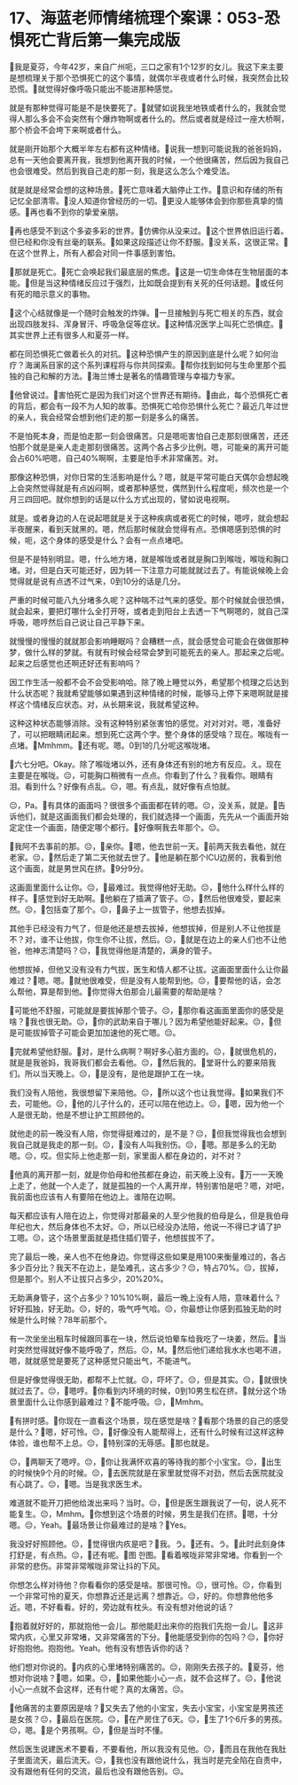 # 17、海蓝老师情绪梳理个案课：053-恐惧死亡背后第一集完成版

🎼我是夏芬，今年42岁，来自广州呃，三口之家有1个12岁的女儿。我这下来主要是想梳理关于那个恐惧死亡的这个事情，就偶尔半夜或者什么时候，我突然会比较恐慌。🎼就觉得好像呼吸只能出不能进那种感觉。

就是有那种觉得可能是不是快要死了。🎼就譬如说我坐地铁或者什么的，我就会觉得人那么多会不会突然有个爆炸物啊或者什么的。然后或者就是经过一座大桥啊，那个桥会不会垮下来啊或者什么。

就是刚开始那个大概半年左右都有这种情绪。🎼说我一想到可能说我的爸爸妈妈，总有一天他会要离开我，我想到他离开我的时候，一个他很痛苦，然后因为我自己也会很难受。然后到我自己走的那一刻，我是这么怎么个难受法。

就是就是经常会想的这种场景。🎼死亡意味着大脑停止工作。🎼意识和存储的所有记忆全部清零。🎼没人知道你曾经历的一切。🎼更没人能够体会到你那些真挚的情感。🎼再也看不到你的挚爱亲朋。

🎼再也感受不到这个多姿多彩的世界。🎼仿佛你从没来过。🎼这个世界依旧运行着。但已经和你没有丝毫的联系。🎼如果这段描述让你不舒服。🎼没关系，这很正常。🎼在这个世界上，所有人都会对同一件事感到害怕。

🎼那就是死亡。🎼死亡会唤起我们最底层的焦虑。🎼这是一切生命体在生物层面的本能。🎼但是当这种情绪反应过于强烈，比如既会提到有关死的任何话题。🎼或任何有死的暗示意义的事物。

🎼这个心结就像是一个随时会触发的炸弹。🎼一旦接触到与死亡相关的东西，就会出现四肢发抖、浑身冒汗、呼吸急促等症状。🎼这种情况医学上叫死亡恐惧症。🎼其实世界上还有很多人和夏芬一样。

都在同恐惧死亡做着长久的对抗。🎼这种恐惧产生的原因到底是什么呢？如何治疗？海澜系目家的这个系列课程将与你共同探索。🎼帮你找到如何与生命里那个孤独的自己和解的方法。🎼海兰博士是著名的情趣管理与幸福力专家。

🎼他曾说过。🎼害怕死亡是因为我们对这个世界还有期待。🎼由此，每个恐惧死亡者的背后，都会有一段不为人知的故事。恐惧死亡哈你恐惧什么死亡？最近几年过世的亲人，我会经常会想到他们走的那一刻是多么的痛苦。

不是怕死本身，而是怕走那一刻会很痛苦。只是嗯呃害怕自己走那刻很痛苦，还还怕那个就是是亲人走走那刻很痛苦。这两个各占多少比例。嗯，可能亲的离开可能会占60%吧嗯，自己40%啊啊，主要是怕手术非常痛苦。对。

那像这种恐惧，对你日常的生活影响是什么？嗯，就是平常可能白天偶尔会想起晚上会突然觉得就是有点凶闷啊，或者那种感觉，偶然到什么程度呃，频次也是一个月三四回吧。就你想到的话是以什么方式出现的，譬如说电视啊。

就是。或者身边的人在说起嗯就是关于这种疾病或者死亡的时候，嗯哼，就会想起半夜醒来，看到天就黑的。嗯，然后那时候就会觉得有点。恐惧嗯感到恐惧的时候，呃，这个身体的感受是什么？会有一点点堵吧。

但是不是特别明显。嗯，什么地方堵，就是喉咙或者就是胸口到喉咙，喉咙和胸口堵。对，但是白天可能还好，因为转一下注意力可能就就过去了。有能说候晚上会觉得就是说有点透不过气来，0到10分的话是几分。

严重的时候可能八九分堵多久呢？这种喘不过气来的感受。那个时候就会很恐惧，就会起来，要把灯哪什么全打开呀，或者走到阳台上去透一下气啊嗯的，就自己深呼吸，嗯哼然后自己说让自己平静下来。

就慢慢的慢慢的就就那会影响睡眠吗？会糟糕一点，就会感觉会可能会在做做那种梦，做什么样的梦就。有就有时候会经常会梦到可能死去的亲人。那起来之后呢。起来之后感觉也还啊还好还有影响吗？

因工作生活一般都不会不会受影响哈。除了晚上睡觉以外，希望那个梳理之后达到什么状态呢？我就希望能够如果遇到这种情绪的时候，能够马上停下来嗯啊就是接样这个情绪反应状态。对，从长期来说，我就希望这种。

这种这种状态能够消除。没有这种特别紧张害怕的感觉。对对对对。嗯，准备好了，可以把眼睛闭起来。想到死亡这两个字。整个身体的感受啥？现在。喉咙有一点堵。🎼Mmhmm。🎼还有呢。嗯。0到1的几分呢这喉咙堵。

🎼六七分吧。Okay。除了喉咙堵以外，还有身体还有别的地方有反应。え。现在主要是在喉咙。😔，可能胸口稍微有一点点。你看到了什么？我看你。眼睛有泪。看到什么？好像有点乱。😔，嗯。有点乱，就好像有点怕就。

😔，Pa。🎼有具体的画面吗？很很多个画面都在转的嗯。😔，没关系，就是。🎼告诉他们，就是这画面我们都会处理的，我们就选择一个画面，先先从一个画面开始定定住一个画面，随便定哪个都行。🎼好像啊我去年那个。😔。

🎼我阿不去事前的那。😔，🎼亲你。🎼嗯，他去世前一天。🎼前两天我去看他，就在老家。😔，🎼然后走了第二天他就去世了。🎼他是躺在那个ICU边房的，我看到他这个画面，就是男世风在挤。🎼9分9分。

这画面里面什么让你。😔，🎼最难过。我觉得他好无助。😔，🎼他什么样什么样的样子。🎼感觉到好无助啊。🎼他躺在了插满了管子。😔，🎼然后他很难受，要起来然。😔，🎼包括查了那个。😔，🎼鼻子上一拔管子，他想去拔掉。

其他手已经没有力气了，但是他还是想去拔掉，他想拔掉，但是别人不让他拔是不？对，谁不让他拔，你生你不让拔，然后。😔，🎼就是在边上的亲人们也不让他爸，他神志清楚吗？😔，🎼我觉得他是清楚的，满身的管子。

他想拔掉，但他又没有没有力气拔，医生和情人都不让拔。这画面里面什么让你最难过？🎼嗯。嗯。🎼就他很难受，但是没有人能帮到他。😔，🎼要帮他的话，会怎么帮他，算是帮到他。🎼你觉得大伯那会儿最需要的帮助是啥？

🎼可能他不舒服，可能就是要拔掉那个管子。😔，🎼那你看这画面里面你的感受是啥？🎼我也很无助。😔，🎼你的武助来自于哪儿？因为希望他能好起来。😔，🎼但是可能拔掉管子可能会更加加速他的死亡嗯。😔。

🎼完就希望他舒服。🎼对，是什么病啊？啊好多心脏方面的。😔，🎼就很危机的，就是是我爸妈，我哥我们都会去看他。😔，🎼然后我的。🎼堂哥什么的要来陪我们。所以当天晚上。😔，🎼是没有，是他是跟护工在一块。

我们没有人陪他，我很想留下来陪他。😔，🎼所以这个也让我觉得。🎼如果我们不去，可能他。😔，🎼他的儿子什么的，还可以陪在他边上。😔，🎼嗯，因为他一个人是很无助，他是不想让护工照顾他的。

就他走的前一晚没有人陪，你觉得挺难过的，是不是？😔，🎼但我觉得我也会想到我自己就是我走的那一刻。😔，🎼没有人叫我别伤。😔，🎼嗯。那是多么的无助嗯。😔，哎。但实际上他走那一刻，家里面人都在身边的，对不对？

🎼他真的离开那一刻，就是你伯母和他孩都在身边，前天晚上没有。🎼万一一天晚上走了，他就一个人走了，就是孤独的一个人离开岸，特别害怕是吧？嗯，对吧，我前面也应该有人有要陪在他边上。谁陪在边啊。

每天都应该有人陪在边上，你觉得对那最亲的人至少他我的伯母是么，但是我伯母年纪也大，然后身体也不太好。😔，所以已经没办法陪，他说一不得已才请了护工嗯。😔，这个场景里面就是捂住插们管子，他想拔拔不了。

完了最后一晚，亲人也不在他身边。你觉得这些如果是用100来衡量难过的，各占多少百分比？我天不在边上，是坠难孔，这占多少？😔，特占70%。😔，拔掉，但是那个。别人不让拔只占多少，20%20%。

无助满身管子，这个占多少？10%10%啊，最后一晚上没有人陪，意味着什么？好好孤独，好无助。😔，好的，吸气呼气哈。😔，你最想让你感到孤独无助的时候是什么时候？78年前那个。

有一次坐坐出租车时候跟同事在一块，然后说怕晕车给我吃了一块姜，然后。🎼当时突然觉得就好像不能呼吸了，然后。😔，M。🎼然后他们递给我水水也喝不进，嗯，就就感觉是要死了这种感觉只能出气，不能进气。

但是好像觉得很无助，都帮不上忙就。😔，吓坏了。😔，但是其实。😔，🎼就很快就过去了。😔，🎼嗯哼。🎼你看到内环境的时候，0到10男生松在挤。🎼就分这个场景里面什么让你感到最难过？🎼不能呼吸。😔，🎼Mmhm。

🎼有拼时感。🎼你现在一直看这个场景，现在感觉是啥？🎼看那个场景的自己的感受是什么？🎼嗯，好可怜。😔，🎼好像没有人能帮得上，还有什么时候有过这样这种体验，谁也帮不上总。😔，🎼特别深的无辱感。🎼那也就是。

😔，🎼两聊天了嗯哼。😔，🎼你让我满怀欢喜的等待我的那个小宝宝。😔，🎼出生的时候快9个月的时候。😔，🎼去医院就是在家里就觉得不对劲，然后去医院就没有心跳了。😔，🎼嗯。当是我求医生术。

难道就不能开刀把他给泼出来吗？当时。😔，🎼但是医生跟我说了一句，说人死不能复生。😔，Mmhm。🎼你想到这个场景的时候，男生是我们在挤。🎼嗯，十分嗯。😔，Yeah。🎼最场景让你最难过的是啥？🎼Yes。

我没好好照顾他。😔，🎼觉得很内疚是吧？🎼我。う。🎼还有。う。🎼此时此刻身体打舒是，有点热。😔，🎼还有呢。🎼图 한图。🎼看着喉咙非常非常堵。你看到一个非常的悲伤。非常非常喉咙非常让抖的下风。

你想怎么样对待他？你看看你的感受是啥。那很可怜。😔，很可怜。😔，你看到一个非常可怜的夏天，你想靠近还是远离？想靠近。😔，好的。你想靠他他多近。嗯，不好看看。好的，旁边就有枕头。有没有想对他说的话？

🎼抱着就好好的，那就抱他一会儿。那他能赶出来你的抱我们先抱一会儿。🎼这非常内疚，心里又非常堵，又非常痛苦的下分。🎼他能感受到你的包吗？😔，🎼你好好抱抱他。抱抱他。Yeah。他有没有想告诉你的话？

他们想对你说的。🎼内疚的心里堵特别痛苦的。😔，刚刚失去孩子的。🎼夏芬，他想对你说啥？🎼嗯，如果。😔，🎼如果他能小心一点，就不会这样了。😔，🎼他说小心一点就不会这样，还有什呢？真的太痛苦。😔。

🎼他痛苦的主要原因是啥？🎼又失去了他的小宝宝，失去小宝宝，小宝宝是男孩还是女孩？😔，🎼最后在医院。😔，🎼在产房住了6天。😔，🎼生了1个6斤多的男孩。😔，嗯。🎼是个男孩啊。😔，🎼但是当时不懂。

然后医生说建医术不要看，不要看他，所以我没有见他。😔，🎼而且在我他在我肚子里面流天，最后流天。😔，🎼我也没有跟他说什么，我当时是完全陷在自责中，没有跟他有任何的交流，最后也没有跟他告别。😔。

